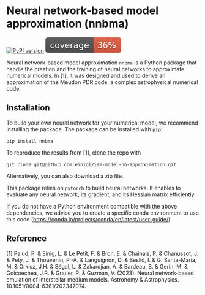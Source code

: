 # Neural network-based model approximation (nnbma)

[![PyPI version](https://badge.fury.io/py/nnbma.svg)](https://badge.fury.io/py/nnbma)
![test coverage](./docs/coverage.svg)

Neural network-based model approximation `nnbma` is a Python package that handle the creation and the training of neural networks to approximate numerical models.
In \[1\], it was designed and used to derive an approximation of the Meudon PDR code, a complex astrophysical numerical code.

## Installation

To build your own neural network for your numerical model, we recommend installing the package.
The package can be installed with `pip`:

```shell
pip install nnbma
```

To reproduce the results from \[1\], clone the repo with

```shell
git clone git@github.com:einigl/ism-model-nn-approximation.git
```

Alternatively, you can also download a zip file.

This package relies on `pytorch` to build neural networks.
It enables to evaluate any neural network, its gradient, and its Hessian matrix efficiently.

If you do not have a Python environment compatible with the above dependencies, we advise you to create a specific conda environment to use this code (<https://conda.io/projects/conda/en/latest/user-guide/>).

## Reference

\[1\] Palud, P. & Einig, L. & Le Petit, F. & Bron, E. & Chainais, P. & Chanussot, J. & Pety, J. & Thouvenin, P.-A. & Languignon, D. & Beslić, I. & G. Santa-Maria, M. & Orkisz, J.H. & Ségal, L. & Zakardjian, A. & Bardeau, S. & Gerin, M. & Goicoechea, J.R. & Gratier, P. & Guzman, V. (2023). Neural network-based emulation of interstellar medium models. Astronomy & Astrophysics. 10.1051/0004-6361/202347074.

